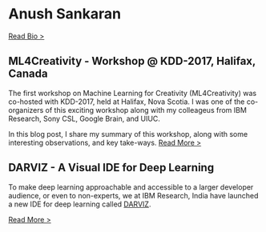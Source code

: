 # Anush Sankaran

[Read Bio >](blogs/bio.md)



## ML4Creativity - Workshop @ KDD-2017, Halifax, Canada

The first workshop on Machine Learning for Creativity (ML4Creativity) was co-hosted with KDD-2017, held at Halifax, Nova Scotia. I was one of the co-organizers of this exciting workshop along with my colleageus from IBM Research, Sony CSL, Google Brain, and UIUC.

In this blog post, I share my summary of this workshop, along with some interesting observations, and key take-ways. [Read More >](blogs/ml4creativity.md)

## DARVIZ - A Visual IDE for Deep Learning

To make deep learning approachable and accessible to a larger developer audience, or even to non-experts, we at IBM Research, India have launched a new IDE for deep learning called [DARVIZ](http://darviz.mybluemix.net/).

[Read More >](blogs/ml4creativity.md)
